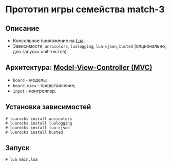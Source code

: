 # Прототип игры семейства match-3

## Описание

- Консольное приложение на [Lua](https://www.lua.org/).
- Зависимости: `ansicolors`, `lualogging`, `lua-cjson`, `busted` (опционально, для запуска unit-тестов).

## Архитектура: [Model-View-Controller (MVC)](https://en.wikipedia.org/wiki/Model%E2%80%93view%E2%80%93controller)
  - `board` - модель;
  - `board_view` - представление;
  - `input` - контроллер.

## Установка зависимостей

```
# luarocks install ansicolors
# luarocks install lualogging
# luarocks install lua-cjson
# luarocks install busted
```

## Запуск

```
# lua main.lua
```
